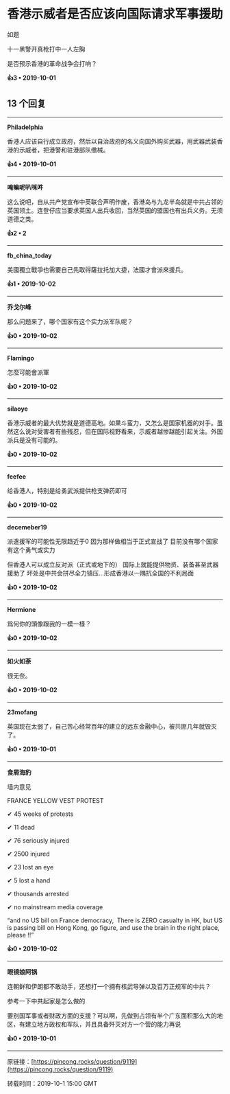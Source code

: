 # 香港示威者是否应该向国际请求军事援助 

如题

十一黑警开真枪打中一人左胸

是否预示香港的革命战争会打响？ 

**👍3 • 2019-10-01**

## 13 个回复

---
**Philadelphia**

香港人应该自行成立政府，然后以自治政府的名义向国外购买武器，用武器武装香港的示威者，把港警和驻港部队缴械。 

**👍4 • 2019-10-01**

---
**唵嘛呢叭咪吽**

这么说吧，自从共产党宣布中英联合声明作废，香港岛与九龙半岛就是中共占领的英国领土。连登仔应当要求英国人出兵收回，当然英国的盟国也有出兵义务。无须道德之类。 

**👍2 • 2**

---
**fb_china_today**

美國獨立戰爭也需要自己先取得薩拉托加大捷，法國才會派來援兵。 

**👍1 • 2019-10-02**

---
**乔戈尔峰**

那么问题来了，哪个国家有这个实力派军队呢？ 

**👍0 • 2019-10-02**

---
**Flamingo**

怎麼可能會派軍 

**👍0 • 2019-10-02**

---
**silaoye**

香港示威者的最大优势就是道德高地。如果斗蛮力，又怎么是国家机器的对手。虽然这么说对受害者有些残忍，但在国际视野看来，示威者越惨越能引起关注。外国派兵是没有可能的。 

**👍0 • 2019-10-02**

---
**feefee**

给香港人，特别是给勇武派提供枪支弹药即可 

**👍0 • 2019-10-02**

---
**decemeber19**

派遣援军的可能性无限趋近于0 因为那样做相当于正式宣战了 目前没有哪个国家有这个勇气或实力

但香港人可以成立反对派（正式或地下的） 国际上就能提供物资、装备甚至武器援助了 坏处是中共会拼尽全力镇压...形成香港以一隅抗全国的不利局面 

**👍0 • 2019-10-02**

---
**Hermione**

爲何你的頭像跟我的一模一樣？ 

**👍0 • 2019-10-02**

---
**如火如荼**

很无奈。 

**👍0 • 2019-10-02**

---
**23mofang**

英国现在太弱了，自己苦心经常百年的建立的远东金融中心，被共匪几年就毁灭了。 

**👍0 • 2019-10-01**

---
**食屑海豹**

墙内意见

FRANCE YELLOW VEST PROTEST

✔ 45 weeks of protests

✔ 11 dead

✔ 76 seriously injured

✔ 2500 injured

✔ 23 lost an eye

✔ 5 lost a hand

✔ thousands arrested

✔ no mainstream media coverage

“and no US bill on France democracy,  There is ZERO casualty in HK, but US is passing bill on Hong Kong, go figure, and use the brain in the right place, please !!” 

**👍0 • 2019-10-02**

---
**眼镜娘阿锅**

连朝鲜和伊朗都不敢动手，还想打一个拥有核武导弹以及百万正规军的中共？

参考一下中共起家是怎么做的

要别国军事或者财政方面的支援？可以啊，先做到占领有半个广东面积那么大的地区，有建立地方政权和军队，并且具备歼灭对方一个营的能力再说 

**👍0 • 2019-10-01**

---
原链接：[https://pincong.rocks/question/9119](https://pincong.rocks/question/9119)

转载时间：2019-10-1 15:00 GMT
